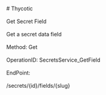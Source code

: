 <br>#     Thycotic</br>
<br>Get Secret Field</br>
<br>Get a secret data field</br>
<br>Method: Get</br>
<br>OperationID: SecretsService_GetField</br>
<br>EndPoint:</br>
<br>/secrets/{id}/fields/{slug}</br>
